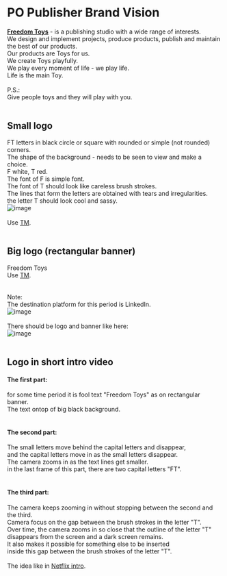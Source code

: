 # PO Publisher Brand Vision
[**Freedom Toys**](https://www.linkedin.com/company/freedom-toys/) - is a publishing studio with a wide range of interests.<br>
We design and implement projects, produce products, publish and maintain the best of our products.<br>
Our products are Toys for us.<br>
We create Toys playfully.<br>
We play every moment of life - we play life.<br>
Life is the main Toy.<br>
<br>
P.S.:<br>
Give people toys and they will play with you.<br>
<br>
## Small logo
FT letters in black circle or square with rounded or simple (not rounded) corners.<br>
The shape of the background - needs to be seen to view and make a choice.<br>
F white, T red.<br>
The font of F is simple font.<br>
The font of T should look like careless brush strokes.<br>
The lines that form the letters are obtained with tears and irregularities.<br>
the letter T should look cool and sassy.<br>
![image](https://user-images.githubusercontent.com/45210795/202176620-38ba4f20-c6ac-4e24-881d-890524a9a2bd.png)<br>
<br>
Use [TM](https://en.wikipedia.org/wiki/Trademark_symbol).<br>
<br>
## Big logo (rectangular banner)
Freedom Toys<br>
Use [TM](https://en.wikipedia.org/wiki/Trademark_symbol).<br>
<br>
<br>
Note:<br>
The destination platform for this period is LinkedIn.<br>
![image](https://user-images.githubusercontent.com/45210795/202175659-f40f7972-7303-4ea6-95ce-3ba0311be6b8.png)<br>
<br>
There should be logo and banner like here:<br>
![image](https://user-images.githubusercontent.com/45210795/202175984-611bf4fd-c2f8-48fe-ba71-055200071b9d.png)<br>
<br>
## Logo in short intro video
#### The first part:
for some time period it is fool text "Freedom Toys" as on rectangular banner.<br>
The text ontop of big black background.<br>
<br>
#### The second part:
The small letters move behind the capital letters and disappear,<br>
and the capital letters move in as the small letters disappear.<br>
The camera zooms in as the text lines get smaller.<br>
in the last frame of this part, there are two capital letters "FT".<br>
<br>
#### The third part:
The camera keeps zooming in without stopping between the second and the third.<br>
Camera focus on the gap between the brush strokes in the letter "T".<br>
Over time, the camera zooms in so close that the outline of the letter "T"<br>
disappears from the screen and a dark screen remains.<br>
It also makes it possible for something else to be inserted<br>
inside this gap between the brush strokes of the letter "T".<br>
<br>
The idea like in [Netflix intro](https://youtu.be/GV3HUDMQ-F8).<br>
<br>
